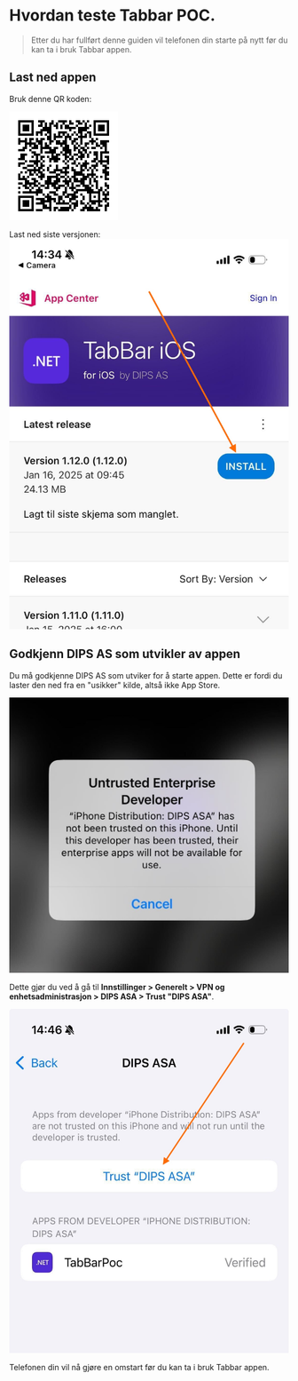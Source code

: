 # Hvordan teste Tabbar POC.

> Etter du har fullført denne guiden vil telefonen din starte på nytt før du kan ta i bruk Tabbar appen.

## Last ned appen
Bruk denne QR koden:

![alt text](tabbar_ios.png "Tabbar POC AppCenter")

Last ned siste versjonen:
![alt text](download_latest.jpg "Tabbar POC AppCenter")

## Godkjenn DIPS AS som utvikler av appen
Du må godkjenne DIPS AS som utviker for å starte appen. Dette er fordi du laster den ned fra en "usikker" kilde, altså ikke App Store. 

![alt text](trust.png "Tabbar POC AppCenter")

Dette gjør du ved å gå til **Innstillinger > Generelt > VPN og enhetsadministrasjon > DIPS ASA > Trust "DIPS ASA"**.

![alt text](trust2.png "Tabbar POC AppCenter")

Telefonen din vil nå gjøre en omstart før du kan ta i bruk Tabbar appen.